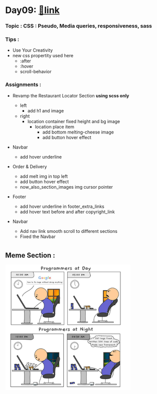 # Day09: [🔗link](https://devs-nest.github.io/frontend-assignments/Day09/)

### Topic : CSS : Pseudo, Media queries, responsiveness, sass

### Tips :

- Use Your Creativity
- new css propertity used here
    - :after
    - :hover
    - scroll-behavior

### Assignments :

- Revamp the Restaurant Locator Section **using scss only**
    - left
        - add h1 and image
    - right
        - location container fixed height and bg image
            - location place item
                - add bottom melting-cheese image
                - add button hover effect
- Navbar
    - add hover underline
- Order & Delivery
    - add melt img in top left
    - add button hover effect
    - now_also_section_images img cursor pointer
- Footer
    - add hover underline in footer_extra_links
    - add hover text before and after copyright_link

- Navbar
    - Add nav link smooth scroll to different sections
    - Fixed the Navbar

#

## Meme Section :

<img src='../assets/meme/D0J3DgmWoAAnw0h.jpg' width="400"/>

